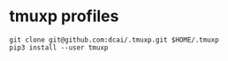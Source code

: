 # tmuxp profiles

    git clone git@github.com:dcai/.tmuxp.git $HOME/.tmuxp
    pip3 install --user tmuxp
